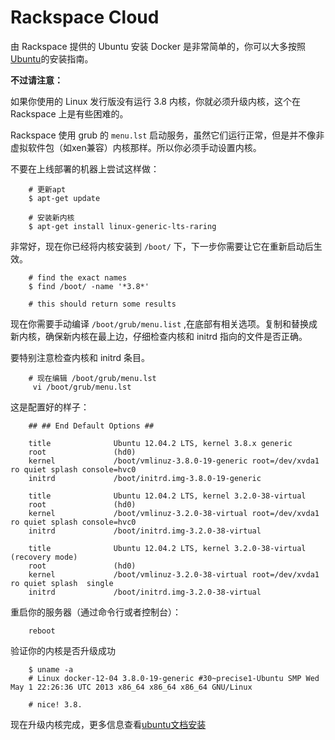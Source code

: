 # Rackspace Cloud

由 Rackspace 提供的 Ubuntu 安装 Docker 是非常简单的，你可以大多按照[Ubuntu](../installation/ubuntu.md "Ubuntu")的安装指南。

**不过请注意：**

如果你使用的 Linux 发行版没有运行 3.8 内核，你就必须升级内核，这个在 Rackspace 上是有些困难的。

Rackspace 使用 grub 的 `menu.lst` 启动服务，虽然它们运行正常，但是并不像非虚拟软件包（如xen兼容）内核那样。所以你必须手动设置内核。

不要在上线部署的机器上尝试这样做：

```
	# 更新apt
	$ apt-get update
	
	# 安装新内核
	$ apt-get install linux-generic-lts-raring
```

非常好，现在你已经将内核安装到 `/boot/` 下，下一步你需要让它在重新启动后生效。

```
	# find the exact names
	$ find /boot/ -name '*3.8*'
	
	# this should return some results
```
 
现在你需要手动编译 `/boot/grub/menu.list` ,在底部有相关选项。复制和替换成新内核，确保新内核在最上边，仔细检查内核和 initrd 指向的文件是否正确。

要特别注意检查内核和 initrd 条目。

```
	# 现在编辑 /boot/grub/menu.lst
	 vi /boot/grub/menu.lst
```

这是配置好的样子：

```
	## ## End Default Options ##
	
	title              Ubuntu 12.04.2 LTS, kernel 3.8.x generic
	root               (hd0)
	kernel             /boot/vmlinuz-3.8.0-19-generic root=/dev/xvda1 ro quiet splash console=hvc0
	initrd             /boot/initrd.img-3.8.0-19-generic
	
	title              Ubuntu 12.04.2 LTS, kernel 3.2.0-38-virtual
	root               (hd0)
	kernel             /boot/vmlinuz-3.2.0-38-virtual root=/dev/xvda1 ro quiet splash console=hvc0
	initrd             /boot/initrd.img-3.2.0-38-virtual
	
	title              Ubuntu 12.04.2 LTS, kernel 3.2.0-38-virtual (recovery mode)
	root               (hd0)
	kernel             /boot/vmlinuz-3.2.0-38-virtual root=/dev/xvda1 ro quiet splash  single
	initrd             /boot/initrd.img-3.2.0-38-virtual
```

重启你的服务器（通过命令行或者控制台）：

```
	reboot
```

验证你的内核是否升级成功

```
	$ uname -a
	# Linux docker-12-04 3.8.0-19-generic #30~precise1-Ubuntu SMP Wed May 1 22:26:36 UTC 2013 x86_64 x86_64 x86_64 GNU/Linux
	
	# nice! 3.8.
```

现在升级内核完成，更多信息查看[ubuntu文档安装](../installation/ubuntu.md)